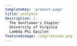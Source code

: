 ```yaml
---
templateKey: 'product-page'
title: uvalphie
description: |-
  The Gentleman's Chapter
  University of Virginia
  Lambda Phi Epsilon
featuredimage: /img/rotunda.png
---
```

